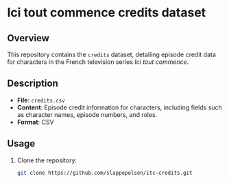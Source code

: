 # Ici tout commence credits dataset

## Overview
This repository contains the `credits` dataset, detailing episode credit data for characters in the French television series *Ici tout commence*.

## Description
- **File**: `credits.csv`
- **Content**: Episode credit information for characters, including fields such as character names, episode numbers, and roles.
- **Format**: CSV

## Usage
1. Clone the repository:
   ```bash
   git clone https://github.com/slappepolsen/itc-credits.git
